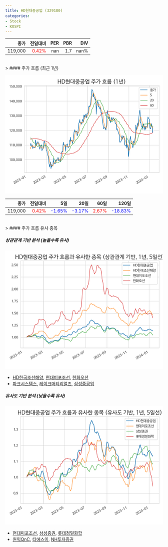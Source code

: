 ```yaml
---
title: HD현대중공업 (329180)
categories:
- Stock
- KOSPI
---
```


|종가|전일대비|PER|PBR|DIV|
|---:|-------:|--:|--:|--:|
|119,000|<span style="color: red">0.42%</span>|nan|1.7|nan%|

<!-- more -->
<br>
> #### 주가 흐름 (최근 1년)

![329180](/assets/images/stock/329180.png)

|종가|전일대비|5일|20일|60일|120일|
|---:|-------:|--:|---:|---:|----:|
|119,000|<span style="color: red">0.42%</span>|<span style="color: blue">-1.65%</span>|<span style="color: blue">-3.17%</span>|<span style="color: red">2.67%</span>|<span style="color: blue">-18.83%</span>|

<br>
> #### 주가 흐름 유사 종목

##### 상관관계 기반 분석 (높을수록 유사)
![329180](/assets/images/stock/329180_corr.png)
- [HD한국조선해양](/009540/), [현대미포조선](/010620/), [한화오션](/042660/)
- [파크시스템스](/140860/), [레이크머티리얼즈](/281740/), [삼성중공업](/010140/)

##### 유사도 기반 분석 (낮을수록 유사)	
![329180](/assets/images/stock/329180_sim.png)
- [현대미포조선](/010620/), [삼성증권](/016360/), [롯데정밀화학](/004000/)
- [원익QnC](/074600/), [티에스이](/131290/), [NH투자증권](/005940/)
